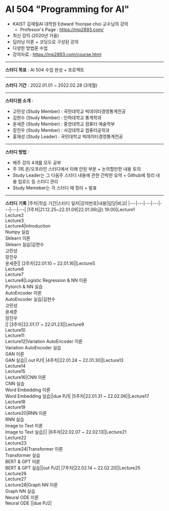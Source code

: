 # AI 504 "Programming for AI"
- KAIST 김재철AI 대학원 Edward Yoonjae choi 교수님의 강의
    - Professor's Page : https://mp2893.com/
- 최신 강의 (2020년 가을)
- 딥러닝 이론 + 코딩으로 구성된 강의
- 다양한 방법론 수업
- 강의자료 : https://mp2893.com/course.html

---

**스터디 목표** : AI 504 수업 완성 + 프로젝트

---

**스터디 기간** : 2022.01.01 ~ 2022.02.28 (3개월)

---

**스터디원 소개** :
- 고민성 (Study Member) : 국민대학교 빅데이터경영통계전공
- 김현수 (Study Member) : 인하대학교 통계학과
- 윤세준 (Study Member) : 중앙대학교 컴퓨터 예술학부
- 장진우 (Study Member) : 서강대학교 컴퓨터공학과
- 홍재성 (Study Leader)   : 국민대학교 빅데이터경영통계전공

---

**스터디 방법** : 
- 매주 강의 4개를 모두 공부
- 주 1회 온/오프라인 스터디에서 이해 안된 부분 + 논의할만한 내용 토의
- Study Leader는 그 다음주 스터디 내용에 관한 간략한 요약 + Github에 정리 내용 업로드 등 스터디 관리
- Study Memeber는 각 스터디 때 정리 + 발표


---

**스터디 기록**
|주차|학습 기간|스터디 일자|강의번호|내용|담당|비고|
|---|---|---|---|---|---|---|
|1주차|21.12.25~22.01.09|22.01.06(금) 19:00|Lecture1<br>Lecture2<br>Lecture3<br>Lecture4|Introduction<br>Numpy 실습<br>Sklearn 이론<br>Sklearn 실습|김현수<br>고민성<br>장진우<br>윤세준||
|2주차|22.01.10 ~ 22.01.16||Lecture5<br>Lecture6<br>Lecture7<br>Lecture8|Logistic Regression & NN 이론<br>Pytorch & NN 실습<br>AutoEncoder 이론<br>AutoEncoder 실습|김현수<br>고민성<br>윤세준<br>장진우<br>||
|3주차|22.01.17 ~ 22.01.23||Lecture9<br>Lecture10<br>Lecture11<br>Lecture12|Variation AutoEncoder 이론<br>Variation AutoEncoder 실습<br> GAN 이론 <br> GAN 실습|| out PJ1|
|4주차|22.01.24 ~ 22.01.30||Lecture13<br>Lecture14<br>Lecture15<br>Lecture16|CNN 이론 <br> CNN 실습 <br> Word Embedding 이론 <br> Word Embedding 실습||due PJ1|
|5주차|22.01.31 ~ 22.02.06||Lecture17<br>Lecture18<br>Lecture19<br>Lecture20|RNN 이론 <br> RNN 실습 <br> Image to Text 이론 <br> Image to Text 실습|||
|6주차|22.02.07 ~ 22.02.13||Lecture21<br>Lecture22<br>Lecture23<br>Lecture24|Transformer 이론 <br> Transformer 실습 <br> BERT & GPT 이론 <br> BERT & GPT 실습||out PJ2|
|7주차|22.02.14 ~ 22.02.20||Lecture25<br>Lecture26<br>Lecture27<br>Lecture28|Graph NN 이론 <br> Graph NN 실습 <br> Neural ODE 이론 <br> Neural ODE ||due PJ2|
